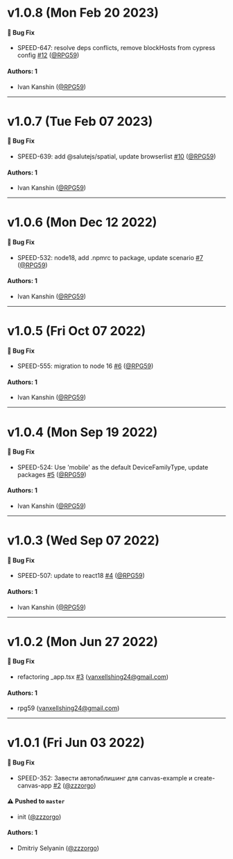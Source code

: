 # v1.0.8 (Mon Feb 20 2023)

#### 🐛 Bug Fix

- SPEED-647: resolve deps conflicts, remove blockHosts from cypress config [#12](https://github.com/salute-developers/canvas-example/pull/12) ([@RPG59](https://github.com/RPG59))

#### Authors: 1

- Ivan Kanshin ([@RPG59](https://github.com/RPG59))

---

# v1.0.7 (Tue Feb 07 2023)

#### 🐛 Bug Fix

- SPEED-639: add @salutejs/spatial, update browserlist [#10](https://github.com/salute-developers/canvas-example/pull/10) ([@RPG59](https://github.com/RPG59))

#### Authors: 1

- Ivan Kanshin ([@RPG59](https://github.com/RPG59))

---

# v1.0.6 (Mon Dec 12 2022)

#### 🐛 Bug Fix

- SPEED-532: node18, add .npmrc to package, update scenario [#7](https://github.com/salute-developers/canvas-example/pull/7) ([@RPG59](https://github.com/RPG59))

#### Authors: 1

- Ivan Kanshin ([@RPG59](https://github.com/RPG59))

---

# v1.0.5 (Fri Oct 07 2022)

#### 🐛 Bug Fix

- SPEED-555: migration to node 16 [#6](https://github.com/salute-developers/canvas-example/pull/6) ([@RPG59](https://github.com/RPG59))

#### Authors: 1

- Ivan Kanshin ([@RPG59](https://github.com/RPG59))

---

# v1.0.4 (Mon Sep 19 2022)

#### 🐛 Bug Fix

- SPEED-524: Use 'mobile' as the default DeviceFamilyType, update packages [#5](https://github.com/salute-developers/canvas-example/pull/5) ([@RPG59](https://github.com/RPG59))

#### Authors: 1

- Ivan Kanshin ([@RPG59](https://github.com/RPG59))

---

# v1.0.3 (Wed Sep 07 2022)

#### 🐛 Bug Fix

- SPEED-507: update to react18 [#4](https://github.com/salute-developers/canvas-example/pull/4) ([@RPG59](https://github.com/RPG59))

#### Authors: 1

- Ivan Kanshin ([@RPG59](https://github.com/RPG59))

---

# v1.0.2 (Mon Jun 27 2022)

#### 🐛 Bug Fix

- refactoring _app.tsx [#3](https://github.com/salute-developers/canvas-example/pull/3) (vanxellshing24@gmail.com)

#### Authors: 1

- rpg59 (vanxellshing24@gmail.com)

---

# v1.0.1 (Fri Jun 03 2022)

#### 🐛 Bug Fix

- SPEED-352: Завести автопаблишинг для canvas-example и create-canvas-app [#2](https://github.com/salute-developers/canvas-example/pull/2) ([@zzzorgo](https://github.com/zzzorgo))

#### ⚠️ Pushed to `master`

- init ([@zzzorgo](https://github.com/zzzorgo))

#### Authors: 1

- Dmitriy Selyanin ([@zzzorgo](https://github.com/zzzorgo))
